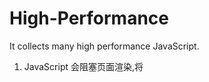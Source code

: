 # High-Performance
It collects many high performance JavaScript.
1. JavaScript 会阻塞页面渲染,将<script>标签放在boby底部
2. 减少<script>的数量,通过合并script标签,使用打包工具或者专门的合并处理器来合并。
3. defer, 在script标签中添加这个属性,如果浏览器支持,就可以延迟加载script标签,延迟加载就是在页面加载完之后,在加载JavaScript?
4. 动态加载JavaScript标签script:
	var script = document.createElement("script");
	script.type = "text/javascript";
	script.src = "xxx.js";
	document.getElementsByTagName("head")[0].appendChild(script);
这种动态加载的一般放在head标签中
这种动态加载的脚本加载完之后会自执行,如果该脚本中使用了其他加载未完成的脚本,就会报错
在Chrome,Safari,Firefox等浏览器中:
	script.onload = function() {
		// TO DO
	}
IE中使用readyState:
	function loadScript (url, callback) {
	  var script = document.createElement("script");
	  script.type = "text/javascript";
	  if (script.readyState) {//IE
      script.onreadystatechange = function(){
        if (script.readyState == "loaded" || script.readyState == "comlete"){//一定是这两种状态结束
          script.onreadystatechange = null;
          callback();
        }
      }
    } else {
      script.onload = function() {
        callback();
      };
    }
    script.src = url;
    document.getElementsByTagName("head")[0].appendChild(script);
	}
5.Firefox 和 Opera能保证脚本按顺序执行，但其他浏览器有些是按照从服务器返回的顺序下载和执行。
  loadScript("file1.js",function()) {
    loadScript("file2.js",function()) {
      //ToDo
    }
  }
  这样就会先file1.js 再file2.js,但是最好的都是将两个file按顺序合并在一起。
6. 使用XMLHttpRequest脚本注入
  var xhr = new XMLHttpRequest();
  var.open("get","file1.js",true);
  xhr.onreadystatechange = function() {
    if (xhr.readyStatus ==4 ) {
      if (xhr.status >= 200 && xhr.status < 300 || xhr.status == 304) {
        var script = document.createElement("script");
        script.type = "text/javascript";
        script.text = xhr.responseText;
        document.body.appendChild(script);
      }
    }
  };
  xhr.send(null);
  优点：所有浏览器都可以支持这种方法，且不会加载完自执行。
  缺点：不可以跨域
7.如果某个跨作用域的值在函数中被引用一次以上，那么就把它存储到局部变量里。因为标识符深度越大，读写越慢。
8.with 和 try...catch 会产生一个新变量，并置于作用域链顶端，访问这个新变量的所有属性速度会很快，但于此同时，访问其他的作用域变量的速度都会变慢。
9.搜索原型链越深，速度越慢。
10. 对象成员嵌套越深，读取速度就会越慢。执行location.href比执行window.location.href要快。所以缓存成员变量可以提升执行速度。
                                               
                                              
  
  
  
  
  
  
  
  
  
  
  
  
  
  
  
  
  
  
  
  
  
  
  
  
  
  
  
  
  
  
  
  
  
  
  
  
  
  
  
  
  
  
  
  
  
  
  
  
  
  
  
  
  
  
  
  
  
  
  
  
  
  
  
  
  
  
  
  
  
  
  
  
  
  
  
  
  
  
  
  
  
  
  
  
  
  
  
  
  
  
  
  

